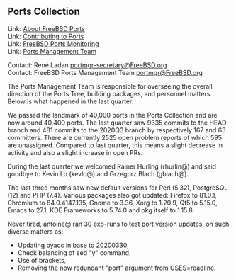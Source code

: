 ## Ports Collection ##

Link:	 [About FreeBSD Ports](https://www.FreeBSD.org/ports/)  
Link:	 [Contributing to Ports](https://www.freebsd.org/doc/en_US.ISO8859-1/articles/contributing/ports-contributing.html)  
Link:	 [FreeBSD Ports Monitoring](http://portsmon.freebsd.org/index.html)  
Link:	 [Ports Management Team](https://www.freebsd.org/portmgr/index.html)  

Contact: René Ladan <portmgr-secretary@FreeBSD.org>  
Contact: FreeBSD Ports Management Team <portmgr@FreeBSD.org>  

The Ports Management Team is responsible for overseeing the
overall direction of the Ports Tree, building packages, and
personnel matters.  Below is what happened in the last quarter.

We passed the landmark of 40,000 ports in the Ports Collection
and are now around 40,400 ports.  The last quarter saw 9335
commits to the HEAD branch and 481 commits to the 2020Q3 branch
by respectively 167 and 63 committers.  There are currently 2525
open problem reports of which 595 are unassigned.  Compared to
last quarter, this means a slight decrease in activity and also
a slight increase in open PRs.

During the last quarter we welcomed Rainer Hurling (rhurlin@) and
said goodbye to Kevin Lo (kevlo@) and Grzegorz Blach (gblach@).

The last three months saw new default versions for Perl (5.32),
PostgreSQL (12) and PHP (7.4). Various packages also got updated:
Firefox to 81.0.1, Chromium to 84.0.4147.135, Gnome to 3.36,
Xorg to 1.20.9, Qt5 to 5.15.0, Emacs to 27.1, KDE Frameworks to
5.74.0 and pkg itself to 1.15.8.

Never tired, antoine@ ran 30 exp-runs to test port version updates,
on such diverse matters as:
 - Updating byacc in base to 20200330,
 - Check balancing of sed "y" command,
 - Use of brackets, 
 - Removing the now redundant "port" argument from USES=readline.
